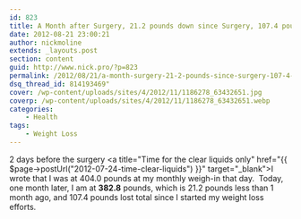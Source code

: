 ```yaml
---
id: 823
title: A Month after Surgery, 21.2 pounds down since Surgery, 107.4 pounds lost total so far
date: 2012-08-21 23:00:21
author: nickmoline
extends: _layouts.post
section: content
guid: http://www.nick.pro/?p=823
permalink: /2012/08/21/a-month-surgery-21-2-pounds-since-surgery-107-4-pounds-lost-total-far/
dsq_thread_id: 814193469"
cover: /wp-content/uploads/sites/4/2012/11/1186278_63432651.jpg
coverp: /wp-content/uploads/sites/4/2012/11/1186278_63432651.webp
categories:
    - Health
tags:
    - Weight Loss
---
```

2 days before the surgery <a title="Time for the clear liquids only" href="{{ $page->postUrl("2012-07-24-time-clear-liquids") }}" target="_blank">I wrote that I was at 404.0 pounds</a> at my monthly weigh-in that day.  Today, one month later, I am at **382.8** pounds, which is 21.2 pounds less than 1 month ago, and 107.4 pounds lost total since I started my weight loss efforts.
